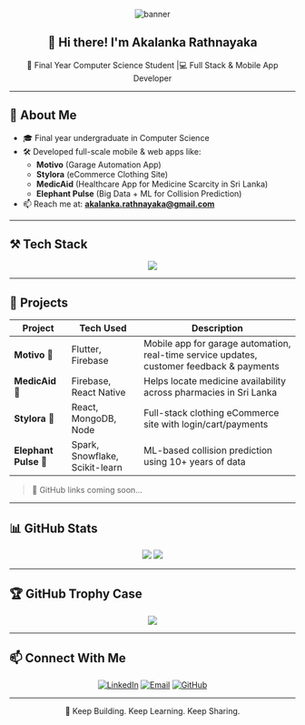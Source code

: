 <!-- Banner Image -->
<p align="center">
  <img src="https://capsule-render.vercel.app/api?type=waving&color=0:43e97b,100:38f9d7&height=220&section=header&text=Akalanka%20Rathnayaka&fontSize=40&fontColor=ffffff&animation=fadeIn" alt="banner"/>
</p>

<!-- Intro -->
<h2 align="center">👋 Hi there! I'm Akalanka Rathnayaka</h2>

<p align="center">
🚀 Final Year Computer Science Student |💻 Full Stack & Mobile App Developer
</p>

---

## 🧠 About Me
- 🎓 Final year undergraduate in Computer Science
- 🛠️ Developed full-scale mobile & web apps like:
  - **Motivo** (Garage Automation App)
  - **Stylora** (eCommerce Clothing Site)
  - **MedicAid** (Healthcare App for Medicine Scarcity in Sri Lanka)
  - **Elephant Pulse** (Big Data + ML for Collision Prediction)
- 📫 Reach me at: **[akalanka.rathnayaka@gmail.com](mailto:akalanka.rathnayaka@gmail.com)**

---

## ⚒️ Tech Stack

<p align="center">
  <img src="https://skillicons.dev/icons?i=flutter,firebase,dart,react,js,nodejs,mongodb,html,css,python,cpp,git,figma" />
</p>

---

## 📌 Projects

| Project      | Tech Used | Description |
|--------------|-----------|-------------|
| **Motivo** 🚗 | Flutter, Firebase | Mobile app for garage automation, real-time service updates, customer feedback & payments |
| **MedicAid** 💊 | Firebase, React Native | Helps locate medicine availability across pharmacies in Sri Lanka |
| **Stylora** 👗 | React, MongoDB, Node | Full-stack clothing eCommerce site with login/cart/payments |
| **Elephant Pulse** 🐘 | Spark, Snowflake, Scikit-learn | ML-based collision prediction using 10+ years of data |

> 🔗 GitHub links coming soon...

---

## 📊 GitHub Stats

<p align="center">
  <img src="https://github-readme-stats.vercel.app/api?username=Akalanka07&show_icons=true&theme=radical" />
  <img src="https://github-readme-stats.vercel.app/api/top-langs/?username=Akalanka07&layout=compact&theme=radical" />
</p>

---

## 🏆 GitHub Trophy Case

<p align="center">
  <img src="https://github-profile-trophy.vercel.app/?username=Akalanka07&theme=onestar&row=1&column=7" />
</p>

---

## 📫 Connect With Me

<p align="center">
  <a href="https://www.linkedin.com/in/akalanka-rathnayaka" target="_blank"><img alt="LinkedIn" src="https://img.shields.io/badge/LinkedIn-blue?style=flat-square&logo=linkedin"></a>
  <a href="mailto:akalanka.rathnayaka@gmail.com"><img alt="Email" src="https://img.shields.io/badge/Gmail-red?style=flat-square&logo=gmail"></a>
  <a href="https://github.com/AkalankaRathnayaka"><img alt="GitHub" src="https://img.shields.io/badge/GitHub-black?style=flat-square&logo=github"></a>
</p>

---

<p align="center">🧠 Keep Building. Keep Learning. Keep Sharing.</p>
